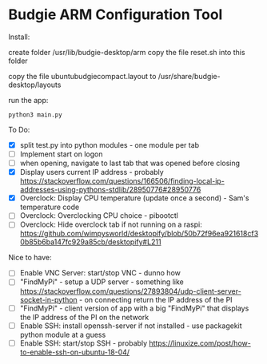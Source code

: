 # Budgie ARM Configuration Tool

Install:

create folder /usr/lib/budgie-desktop/arm
copy the file reset.sh into this folder

copy the file ubuntubudgiecompact.layout to /usr/share/budgie-desktop/layouts

run the app:

    python3 main.py

To Do:

- [X] split test.py into python modules - one module per tab
- [ ] Implement start on logon
- [ ] when opening, navigate to last tab that was opened before closing
- [X] Display users current IP address - probably https://stackoverflow.com/questions/166506/finding-local-ip-addresses-using-pythons-stdlib/28950776#28950776
- [X] Overclock: Display CPU temperature (update once a second) - Sam's temperature code
- [ ] Overclock: Overclocking CPU choice - pibootctl
- [ ] Overclock: Hide overclock tab if not running on a raspi: https://github.com/wimpysworld/desktopify/blob/50b72f96ea921618cf30b85b6ba147fc929a85cb/desktopify#L211

Nice to have:

- [ ] Enable VNC Server: start/stop VNC - dunno how
- [ ] "FindMyPi" - setup a UDP server - something like https://stackoverflow.com/questions/27893804/udp-client-server-socket-in-python - on connecting return the IP address of the PI
- [ ] "FindMyPi" - client version of app with a big "FindMyPi" that displays the IP address of the PI on the network
- [ ] Enable SSH: install openssh-server if not installed - use packagekit python module at a guess
- [ ] Enable SSH: start/stop SSH - probably https://linuxize.com/post/how-to-enable-ssh-on-ubuntu-18-04/
